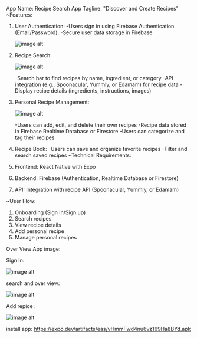 App Name: Recipe Search App
Tagline: "Discover and Create Recipes"
~Features:

   1. User Authentication:
        -Users sign in using Firebase Authentication (Email/Password).
        -Secure user data storage in Firebase


      ![image alt](https://github.com/diproylive/Recipe_Search_app_Dip_Roy_BCA_006-BCA-2022-017/blob/master/WhatsApp%20Image%202024-10-30%20at%207.13.54%20PM.jpeg)

      
   3. Recipe Search:

      ![image alt](https://github.com/diproylive/Recipe_Search_app_Dip_Roy_BCA_006-BCA-2022-017/blob/master/WhatsApp%20Image%202024-10-30%20at%207.13.54%20PM(1).jpeg)

      
        -Search bar to find recipes by name, ingredient, or category
        -API integration (e.g., Spoonacular, Yummly, or Edamam) for recipe data
        -Display recipe details (ingredients, instructions, images)
   5. Personal Recipe Management:

      
      ![image alt](https://github.com/diproylive/Recipe_Search_app_Dip_Roy_BCA_006-BCA-2022-017/blob/master/WhatsApp%20Image%202024-10-30%20at%207.13.54%20PM(2).jpeg)

      
        -Users can add, edit, and delete their own recipes
        -Recipe data stored in Firebase Realtime Database or Firestore
        -Users can categorize and tag their recipes
   6. Recipe Book:
        -Users can save and organize favorite recipes
        -Filter and search saved recipes
 ~Technical Requirements:

   1. Frontend: React Native with Expo
   2. Backend: Firebase (Authentication, Realtime Database or Firestore)
   3. API: Integration with recipe API (Spoonacular, Yummly, or Edamam)

~User Flow:

   1. Onboarding (Sign in/Sign up)
   2. Search recipes
   3. View recipe details
   4. Add personal recipe
   5. Manage personal recipes







Over View App image: 


Sign In: 

   ![image alt](https://github.com/diproylive/Recipe_Search_app_Dip_Roy_BCA_006-BCA-2022-017/blob/master/WhatsApp%20Image%202024-10-30%20at%207.13.54%20PM.jpeg)


search and over view: 

   ![image alt](https://github.com/diproylive/Recipe_Search_app_Dip_Roy_BCA_006-BCA-2022-017/blob/master/WhatsApp%20Image%202024-10-30%20at%207.13.54%20PM(1).jpeg)


Add repice :


 ![image alt](https://github.com/diproylive/Recipe_Search_app_Dip_Roy_BCA_006-BCA-2022-017/blob/master/WhatsApp%20Image%202024-10-30%20at%207.13.54%20PM(2).jpeg)


install app:
https://expo.dev/artifacts/eas/vHmmFwd4nu6vz169Ha8BYd.apk

